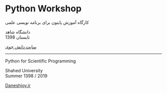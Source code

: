 # Python Workshop
کارگاه آموزش پایتون
برای برنامه نویسی علمی

دانشگاه شاهد</br>
تابستان 1398

[سایت دانش جوی](https://daneshjoy.ir)

-------------------------------------

Python for Scientific Programming

Shahed University</br>
Summer 1398 / 2019

[Daneshjoy.ir](https://daneshjoy.ir)
